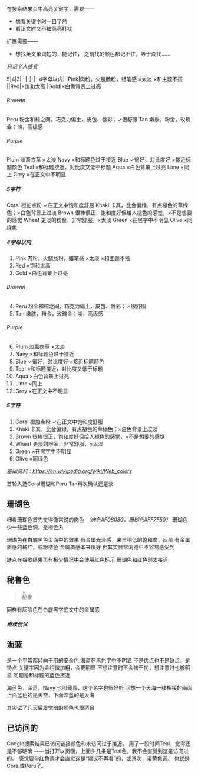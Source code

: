 在搜索结果页中高亮关键字，需要——
- 想看关键字时一目了然
- 看正文时又不被高亮打扰

扩展需要——
- 想找英文单词短的，能记住，
之前找的颜色都记不住，等于没找……

*只记个人感官*

5|4|3|
-|-|-|-
4字母以内|
|Pink|肉粉，火腿肠粉，蜡笔感 ×太淡 ×和主题不搭
||Red|×饱和太高
|Gold|×白色背景上过亮

###### Brownn
Peru 粉金和棕之间，巧克力偏土，皮包、唇彩；✓很舒服
Tan 嫩肤，粉金，玫瑰金；淡，高级感
###### Purple
Plum 淡薰衣草 ×太淡
Navy ×和标题色过于接近
Blue ✓很好，对比度好 ×接近标题颜色
Teal ×和标题接近，对比度又低于标题
Aqua ×白色背景上过亮
Lime ×同上
Grey ×在正文中不明显
##### 5字符
Coral 橙加点粉 ✓在正文中饱和度舒服
Khaki 卡其，比金偏绿，有点褪色的草绿色；×白色背景上过淡
Brown 很棒很正，饱和度好但给人褪色的感觉，×不是想要的感觉
Wheat 更淡的粉金，非常舒服，×太淡
Green ×在黑字中不明显
Olive ×同绿色

##### 4字母以内
1. Pink 肉粉，火腿肠粉，蜡笔感 ×太淡 ×和主题不搭
1. Red ×饱和太高
1. Gold ×白色背景上过亮
###### Brownn
4. Peru 粉金和棕之间，巧克力偏土，皮包、唇彩；✓很舒服
1. Tan 嫩肤，粉金，玫瑰金；淡，高级感
###### Purple
6. Plum 淡薰衣草 ×太淡
1. Navy ×和标题色过于接近
1. Blue ✓很好，对比度好 ×接近标题颜色
1. Teal ×和标题接近，对比度又低于标题
1. Aqua ×白色背景上过亮
1. Lime ×同上
1. Grey ×在正文中不明显
##### 5字符
1. Coral 橙加点粉 ✓在正文中饱和度舒服
1. Khaki 卡其，比金偏绿，有点褪色的草绿色；×白色背景上过淡
1. Brown 很棒很正，饱和度好但给人褪色的感觉，×不是想要的感觉
1. Wheat 更淡的粉金，非常舒服，×太淡
1. Green ×在黑字中不明显
1. Olive ×同绿色

*基础资料：https://en.wikipedia.org/wiki/Web_colors*

首轮入选Coral珊瑚和Peru
Tan再次确认还是淡

## 珊瑚色
细看珊瑚色首先觉得像常说的肉色
*（肉色#F08080，珊瑚色#FF7F50）*
珊瑚色少一些蓝色调，是橙色系

珊瑚色在白底黑色页面中的效果
有金属光泽感，来自稍低的饱和度，灰阶
有金属质感的橘红，或粉桔色
金属质感本来很好
但其实日常浏览中不容易感受到

缺点在谷歌结果页有极少情况中会使用红色标示
珊瑚色和红色则太接近

## 秘鲁色
>*<ruby>秘<rt>bì</rt></ruby>鲁*

同样有灰阶色在白底黑字底文中的金属感

##### 继续尝试
## 海蓝
是一个平常都倾向于用的安全色
海蓝在黑色字中不明显
不是优点也不是缺点，是特点
关键字因为会稍微加粗，会更明显
不想注意时不会被干扰，想注意时也够明显
问题是和标题的蓝色接近

海蓝色，深蓝，Navy
也叫藏青，这个名字也很好听
回想一个天海一线相接的画面
上面蓝色的是天空，下面深蓝的是大海

其实试了几天后发觉暗的颜色也很适合

## 已访问的
Google搜索结果已访问链接颜色和未访问过于接近，
用了一段时间Teal，觉得还是不够明确
——当打开以页面，上面头几条是Teal色，我不会直觉到这是访问过的。
感觉要带红色调才会直觉这是“建议不再看”的，或其次，带黄色调。
也就是Coral或Peru了。
